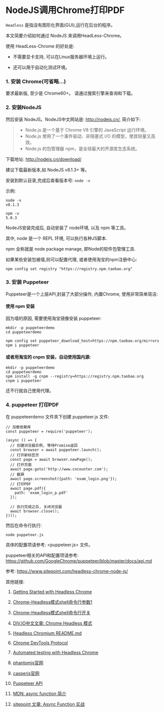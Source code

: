 # NodeJS调用Chrome打印PDF

`Headless` 是指没有图形化界面(GUI),运行在后台的程序。

本文简要介绍如何通过 NodeJS 来调用HeadLess-Chrome。 

使用 HeadLess-Chrome 的好处是: 

- 不需要显卡支持, 可以在Linux服务器环境上运行。

- 还可以用于自动化测试环境。 


###  1. 安装 Chrome(可省略...)

要求最新版, 至少是 Chrome60+。 请通过搜索引擎来查询和下载。


### 2. 安装NodeJS

然后安装 NodeJS。NodeJS中文网站是: <http://nodejs.cn/>, 简介如下:

> * Node.js 是一个基于 Chrome V8 引擎的 JavaScript 运行环境。 
> * Node.js 使用了一个事件驱动、非阻塞式 I/O 的模型，使其轻量又高效。 
> * Node.js 的包管理器 npm，是全球最大的开源库生态系统。

下载地址: <http://nodejs.cn/download/>

建议下载最新版本,如 NodeJS v8.1.3+ 等。

安装到默认目录,完成后查看版本号: `node -v`

示例:

```
node -v
v8.1.3

npm -v
5.0.3
```


NodeJS安装完成后, 自动安装了 node环境, 以及 npm 等工具。

其中, node 是一个 REPL 环境, 可以执行各种JS脚本.

npm 全称就是 node package manage, 即Node的软件包管理工具.

如果某些安装包被墙,则可以配置代理, 或者使用淘宝的npm注册中心:

```
npm config set registry "https://registry.npm.taobao.org" 
```


### 3. 安装 Puppeteer

Puppeteer是一个上层API,封装了大部分操作, 内置Chrome, 使用非常简单简洁:



#### 使用 npm 安装

因为墙的原因, 需要使用淘宝镜像安装 puppeteer:

```
mkdir -p puppeteerdemo
cd puppeteerdemo

npm config set puppeteer_download_host=https://npm.taobao.org/mirrors
npm i puppeteer

```

#### 或者用淘宝的 cnpm 安装，自动使用国内源:

```
mkdir -p puppeteerdemo
cd puppeteerdemo
npm install -g cnpm --registry=https://registry.npm.taobao.org
cnpm i puppeteer
```

还不行就自己使用代理。



### 4. puppeteer 打印PDF

在 puppeteerdemo 文件夹下创建 puppeteer.js 文件:

```
// 加载依赖库
const puppeteer = require('puppeteer');

(async () => {
  // 创建浏览器实例, 等待Promise返回
  const browser = await puppeteer.launch();
  // 打开新标签页
  const page = await browser.newPage();
  // 打开页面
  await page.goto('http://www.cncounter.com');
  // 截屏
  await page.screenshot({path: 'exam_login.png'});
  // 打印PDF
  await page.pdf({
    path: 'exam_login_p.pdf'
  });

  // 执行完成之后, 关闭浏览器
  await browser.close();
})();
```

然后在命令行执行:

```
node puppeteer.js
```

具体的配置项请参考: <puppeteer.js> 文件。


puppeteer相关的API和配置项请参考: <https://github.com/GoogleChrome/puppeteer/blob/master/docs/api.md>









参考: <https://www.sitepoint.com/headless-chrome-node-js/>


其他链接:


1. [Getting Started with Headless Chrome](https://developers.google.com/web/updates/2017/04/headless-chrome)

2. [Chrome-Headless模式shell命令行参数1](https://cs.chromium.org/chromium/src/headless/app/headless_shell.cc)

3. [Chrome-Headless模式shell命令行开关](https://cs.chromium.org/chromium/src/headless/app/headless_shell_switches.cc)

4. [DIV.IO中文文章: Chrome Headless 模式  ](https://div.io/topic/1978)

5. [Headless Chromium README.md](https://chromium.googlesource.com/chromium/src/+/master/headless/README.md)

6. [Chrome DevTools Protocol ](https://chromedevtools.github.io/devtools-protocol/)

7. [Automated testing with Headless Chrome](https://developers.google.com/web/updates/2017/06/headless-karma-mocha-chai)

8. [phantomjs官网](http://phantomjs.org/)

9. [casperjs官网](http://casperjs.org/)

10. [Puppeteer API](https://developers.google.com/web/tools/puppeteer/)

11. [MDN: async function 简介](https://developer.mozilla.org/en-US/docs/Web/JavaScript/Reference/Statements/async_function)

12. [sitepoint 文章: Async Function 实战](https://www.sitepoint.com/simplifying-asynchronous-coding-async-functions/)


